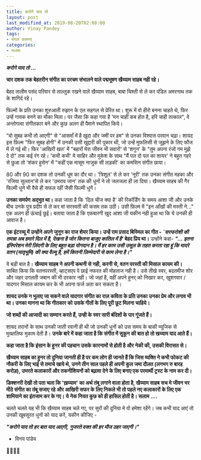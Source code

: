 ```yaml
---
title: करोगे याद तो 
layout: post
last_modified_at: 2019-08-20T02:08:00
author: Vinay Pandey
tags:
- मंगल कामना
categories:
- मध्यम
---
```

***करोगे याद तो ...***

**चार दशक तक बेहतरीन संगीत का परचम संभालने वाले पद्मभूषण खैय्याम साहब नही रहे।**

बेहद तालीम पसंद परिवार से ताल्लुक रखने वाले खैय्याम साहब,  बाबा चिश्ती से ले कर पंडित अमरनाथ तक के शागिर्द रहे। 

फिल्मों के प्रति उनका शुरुआती रुझान के एल सहगल से प्रेरित था। शुरू में वो हीरो बनना चाहते थे,  फिर उन्हें गायक बनने का मौका मिला। पर जैसा कि कहा गया है 'मन चाहीं कब होत है, हरि चाही तत्काल", वे अन्तोगत्वा संगीतकार बने और कुछ अलग ही पैमाने स्थापित किये।  

"वो सुबह कभी तो आएगी" से "आसमाँ में है खुदा और जमीं पर हम" से उनका विश्वास परवान चढ़ा।  शायद इस फ़िल्म "फिर सुबह होगी" में उनकी उसी खुद्दारी की पुकार थी, जो उन्हें मुफलिसी से जूझने के लिए फौज में ले गई थी। फिर 'आखिरी खत' में  "बहारों मेरा जीवन भी सवारों' से 'शगुन' के "तुम अपना रंजो गम मुझे दे दो" तक कई रंग रहे। 'कभी कभी'  मे साहिर और मुकेश के साथ "मैं पल दो पल का शायर' ने बहुत गहरे से छुआ तो 'शंकर हुसेन' में "कहीं एक मासूम नाजुक सी लड़की' का कमसिन संगीत छाया। 

80 और 90 का दशक तो उनकी धूम का दौर था। 'त्रिशूल' से ले कर 'नूरी' तक उनका संगीत महका और 'रजिया सुल्तान'से ले कर 'उमराव जान' तक की धुनों ने तो जलजला ही ला दिया। खैय्याम साहब की गैर फिल्मी धुने भी वैसे ही सफल रहीं जैसी फिल्मी धुनें। 

**उनका समर्पण अद्भुत था।** कहा जाता है कि 'दिल चीज क्या है' की रिकॉर्डिंग के समय आशा जी और उनके बीच उनके पुत्र प्रदीप से ले कर मां सरस्वती की कसम तक उठी। उसी फ़िल्म  में "इन आँखों की मस्ती ने..."  एक अलग ही ऊंचाई छुई। बताया जाता है कि एकबारगी खुद आशा जी यकीन नही हुआ था कि ये उनकी ही आवाज है। 

**एक इंटरव्यू में उन्होंने अपने जुनून का राज शेयर किया। उन्हें राम प्रसाद बिस्मिल का गीत - *`सरफरोशी की तमन्ना अब हमारे दिल में है, देखना है जोर कितना बाजुए कातिल में है'*  बेहद प्रिय था।**
 उन्होंने कहा- 
 ***"... इतना इंस्पिरेशन मेरी ज़िंदगी के लिए बहुत बड़ा योगदान है। मैं हर काम उसी उसूल के तहत करता रहा हूं कि मादरे वतन (मातृभूमि) की क्या वैल्यू है, हमें कितनी ज़िम्मेदारी से काम लेना है।"***

ये बड़ी बात है। **खैय्याम साहब ने अपनी कथनी से नही, करनी से, वतन परस्ती की मिसाल कायम की।** साबित किया कि वतनपरस्ती, व्हाट्सएप पे छाई नफरत की मोहताज नही है। उसे तीखे स्वर, बदतमीज शोर और जहर उगलती जबान की भी दरकार नही। जो जहां है, वहीं अपने हुनर् को निखार कर, खुशगवार / यादगार मिसाल कायम कर के भी अपना फर्ज अता कर सकता है।

**शायद उनके न भुलाए जा सकने वाले यादगार संगीत का राज़ कविता के प्रति उनका उनका प्रेम और लगाव भी था। उनका मानना था कि गीतकार को उसके गीतों के लिए पूरी छूट मिलना चाहिये।**

**जो शब्दों की आजादी का सम्मान करते हैं, उन्ही के स्वर सारी बंदिशों के पार गूंजते हैं।** 

शायद तरानों के साथ उनकी जाती रवानी ही थी जो उनकी धुनों को उस समय के बाकी म्यूजिक से मुख्तलिफ मुकाम देती है। **उनके बारे में कहा जाता है कि संगीत में सुकून की बात हो तो खय्याम याद आते हैं।**
 
**कहा जाता है कि इंसान के हुनर की पहचान उसके कारनामों से होती है और नेकी की, उसकी विरासत से।**

 **खैय्याम साहब का हुनर तो दुनिया जानती ही है पर कम लोग ही जानते हैं कि जिस व्यक्ति ने कभी फोकट की नौकरी के लिए भाई से तमाचे खाये थे, उनने तीन साल पहले ही अपनी कुल जमा दौलत (लगभग रु बारह करोड़), उभरते कलाकारों और तकनीशियनों को बढ़ावा देने के लिए बनाए एक  परमार्थी ट्रस्ट के नाम कर दी।**

 **डिक्शनरी देखी तो पता चला कि 'ख़य्याम' का अर्थ तंबू लगाने वाला होता है, खैय्याम साहब सच मे जीवन भर मीठे संगीत का तंबू सजाए रहे और आखिरी सफर के लिए निकले भी तो पहले नए कलाकारों के लिए एक शामियाने का इंतजाम कर के गए। ये नेक नियत कुछ को ही हासिल होती है। सलाम ....**

चलते चलते यह भी कि खैय्याम साहब चले गए, पर सुरों की दुनिया मे वो हमेशा रहेंगे। जब कभी याद आएं तो उनकी खूबसूरत धुनों को याद करें, यकीन कीजिए  -

***"करोगे याद तो हर बात याद आएगी,***
***गुजरते वक्त की हर मौज ठहर जाएगी।"***

- विनय पांडेय

🙏🌷🌷🙏


